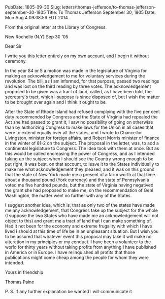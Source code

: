 PubDate: 1805-09-30
Slug: letters/thomas-jefferson/to-thomas-jefferson-september-30-1805
Title: To Thomas Jefferson September 30, 1805
Date: Mon Aug  4 09:08:56 EDT 2014

   From the original letter at the Library of Congress.

   New Rochelle (N.Y) Sep 30 '05

   Dear Sir

   I write you this letter entirely on my own account, and I begin it without
   ceremony.

   In the year 84 or 5 a motion was made in the legislature of Virginia for
   making an acknowledgement to me for voluntary services during the
   revolution. The bill, as I am informed, for that purpose, passed two
   readings and was lost on the third reading by three votes. The
   acknowledgement proposed to be given was a tract of land, called, as I
   have been told, the secretary's tract, which I suppose is since disposed
   of, but I wish the matter to be brought over again and I think it ought to
   be.

   After the State of Rhode Island had refused complying with the five per
   cent duty recommended by Congress and the State of Virginia had repealed
   the Act she had passed to grant it, I saw no possibility of going on
   otherwise than by authorizing Congress to make laws for the Union in all
   cases that were to extend equally over all the states, and I wrote to
   Chancellor Livingston, minister for foreign affairs, and Robert Morris
   minister of finance in the winter of 81-2 on the subject. The proposal
   in the letter, was, to add a continental legislature to Congress. The Idea
   took with them at once. But as this would be called encreasing the power
   of Congress, and as I intended taking up the subject when I should see the
   Country wrong enough to be put right, it was best, on that account, to
   leave it to the States individually to make me what acknowledgement they
   pleased, and it was on this ground that the state of New York made me a
   present of a farm worth at that time about a thousand pound (York
   currency) and the state of Pennsylvania voted me five hundred pounds, but
   the state of Virginia having negatived the grant she had proposed to make
   me, on the recommendation of Genl Washington, the matter went no
   further with any of the States.

   I suggest another Idea, which is, that as only two of the states have made
   me any acknowledgement, that Congress take up the subject for the whole (I
   suppose the two States who have made me an acknowledgement will not object
   to this) and grant me a tract of land that I can make something of. Had it
   not been for the economy and extreme frugality with which I have lived I
   should at this time of life be in an unpleasant situation. But I wish you
   to be assured that whatever event this proposal may take it will make no
   alteration in my principles or my conduct. I have been a volunteer to the
   world for thirty years without taking profits from anything I have
   published in America or in Europe. I have relinquished all profits that
   those publications might come cheap among the people for whom they were
   intended.

   Yours in friendship

   Thomas Paine

   P. S. If any further explanation be wanted I will communicate it


